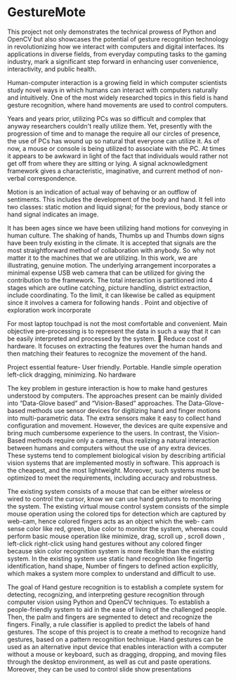 # GestureMote

This project not only demonstrates the technical prowess of Python and OpenCV but also showcases the potential of gesture recognition technology in revolutionizing how we interact with computers and digital interfaces. Its applications in diverse fields, from everyday computing tasks to the gaming industry, mark a significant step forward in enhancing user convenience, interactivity, and public health.

Human-computer interaction is a growing field in which computer scientists study novel ways
in which humans can interact with computers naturally and intuitively. One of the most widely
researched topics in this field is hand gesture recognition, where hand movements are used to
control computers.


Years and years prior, utilizing PCs was so difficult and complex that anyway researchers
couldn't really utilize them. Yet, presently with the progression of time and to manage the
require all our circles of presence, the use of PCs has wound up so natural that everyone can
utilize it. As of now, a mouse or console is being utilized to associate with the PC. At times it
appears to be awkward in light of the fact that individuals would rather not get off from where
they are sitting or lying. A signal acknowledgment framework gives a characteristic,
imaginative, and current method of non-verbal correspondence.


Motion is an indication of actual way of behaving or an outflow of sentiments. This includes
the development of the body and hand. It fell into two classes: static motion and liquid signal;
for the previous, body stance or hand signal indicates an image.


It has been ages since we have been utilizing hand motions for conveying in human culture.
The shaking of hands, Thumbs up and Thumbs down signs have been truly existing in the
climate. It is accepted that signals are the most straightforward method of collaboration with
anybody. So why not matter it to the machines that we are utilizing. In this work, we are
illustrating, genuine motion. The underlying arrangement incorporates a minimal expense USB
web camera that can be utilized for giving the contribution to the framework. The total
interaction is partitioned into 4 stages which are outline catching, picture handling, district
extraction, include coordinating. To the limit, it can likewise be called as equipment since it
involves a camera for following hands . Point and objective of exploration work incorporate

For most laptop touchpad is not the most comfortable and convenient.
Main objective pre-processing is to represent the data in such a way that it can be easily
interpreted and processed by the system.
 Reduce cost of hardware. It focuses on extracting the features over the human hands
and then matching their features to recognize the movement of the hand.


Project essential feature-
User friendly.
Portable.
Handle simple operation left-click dragging, minimizing.
No hardware


The key problem in gesture interaction is how to make hand gestures understood by computers.
The approaches present can be mainly divided into “Data-Glove based” and “Vision-Based”
approaches. The Data-Glove-based methods use sensor devices for digitizing hand and finger
motions into multi-parametric data. The extra sensors make it easy to collect hand
configuration and movement. However, the devices are quite expensive and bring much
cumbersome experience to the users. In contrast, the Vision-Based methods require only a
camera, thus realizing a natural interaction between humans and computers without the use of
any extra devices. These systems tend to complement biological vision by describing artificial
vision systems that are implemented mostly in software. This approach is the cheapest, and the
most lightweight. Moreover, such systems must be optimized to meet the requirements,
including accuracy and robustness.


The existing system consists of a mouse that can be either wireless or wired to control the
cursor, know we can use hand gestures to monitoring the system. The existing virtual mouse
control system consists of the simple mouse operation using the colored tips for detection
which are captured by web-cam, hence colored fingers acts as an object which the web-
cam sense color like red, green, blue color to monitor the system, whereas could perform
basic mouse operation like minimize, drag, scroll up , scroll down , left-click right-click
using hand gestures without any colored finger because skin color recognition system is
more flexible than the existing system. In the existing system use static hand recognition like 
fingertip identification, hand shape, Number of fingers to defined action explicitly, which
makes a system more complex to understand and difficult to use.


The goal of Hand gesture recognition is to establish a complete system for detecting,
recognizing, and interpreting gesture recognition through computer vision using Python and
OpenCV techniques. To establish a people-friendly system to aid in the ease of living of the
challenged people. Then, the palm and fingers are segmented to detect and recognize the
fingers. Finally, a rule classifier is applied to predict the labels of hand gestures.
The scope of this project is to create a method to recognize hand gestures, based on a pattern
recognition technique. Hand gestures can be used as an alternative input device that enables
interaction with a computer without a mouse or keyboard, such as dragging, dropping, and
moving files through the desktop environment, as well as cut and paste operations. Moreover,
they can be used to control slide show presentations

